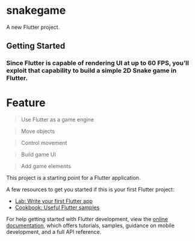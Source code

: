 # snakegame

A new Flutter project.

## Getting Started
  ### Since Flutter is capable of rendering UI at up to 60 FPS, you’ll exploit that capability to build a simple 2D Snake game in Flutter.

# Feature
> Use Flutter as a game engine

> Move objects

> Control movement

> Build game UI

> Add game elements

This project is a starting point for a Flutter application.

A few resources to get you started if this is your first Flutter project:

- [Lab: Write your first Flutter app](https://docs.flutter.dev/get-started/codelab)
- [Cookbook: Useful Flutter samples](https://docs.flutter.dev/cookbook)

For help getting started with Flutter development, view the
[online documentation](https://docs.flutter.dev/), which offers tutorials,
samples, guidance on mobile development, and a full API reference.

